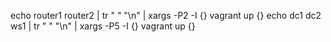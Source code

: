 echo router1 router2  | tr " " "\n" | xargs -P2 -I {} vagrant up {}
echo dc1 dc2 ws1 | tr " " "\n" | xargs -P5 -I {} vagrant up {}